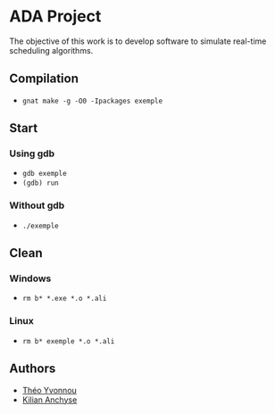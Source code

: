 # ADA Project

The objective of this work is to develop software to simulate real-time scheduling algorithms.

## Compilation

* `gnat make -g -O0 -Ipackages exemple`

## Start

### Using gdb

* `gdb exemple`
* `(gdb) run`

### Without gdb

* `./exemple`

## Clean

### Windows

* `rm b* *.exe *.o *.ali`

### Linux

* `rm b* exemple *.o *.ali`

## Authors

* [Théo Yvonnou](https://github.com/tyvonnou)
* [Kilian Anchyse](https://github.com/anchyseK)
